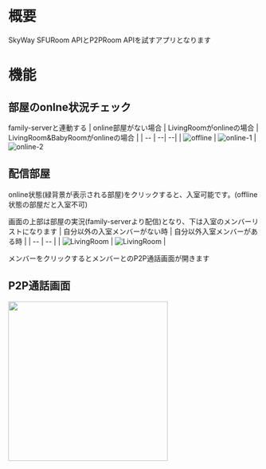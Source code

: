 # 概要
SkyWay SFURoom APIとP2PRoom APIを試すアプリとなります

# 機能
## 部屋のonlne状況チェック
family-serverと連動する
| online部屋がない場合 | LivingRoomがonlineの場合 | LivingRoom&BabyRoomがonlineの場合 |
| -- | --| --|
| ![offline](./screenshot/offline.png) | ![online-1](./screenshot/online-1.png) | ![online-2](./screenshot/online-2.png)

## 配信部屋
online状態(緑背景が表示される部屋)をクリックすると、入室可能です。(offline状態の部屋だと入室不可)

画面の上部は部屋の実況(family-serverより配信)となり、下は入室のメンバーリストになります
| 自分以外の入室メンバーがない時 | 自分以外入室メンバーがある時 |
| -- | -- |
| ![LivingRoom](./screenshot/live-room-1.png) | ![LivingRoom](./screenshot/live-room-2.png) |

メンバーをクリックするとメンバーとのP2P通話画面が開きます

## P2P通話画面
<img src="./screenshot/direct-chat.png" width="320">
